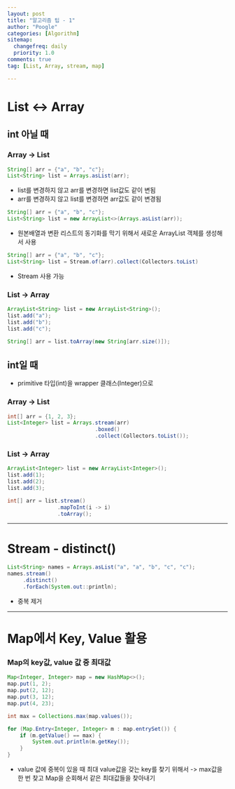 ```yaml
---
layout: post
title: "알고리즘 팁 - 1"
author: "Poogle"
categories: [Algorithm]
sitemap:
  changefreq: daily
  priority: 1.0
comments: true
tag: [List, Array, stream, map]

---
```


# List <-> Array
## int 아닐 때
### Array -> List
```java
String[] arr = {"a", "b", "c"};
List<String> list = Arrays.asList(arr);
```
* list를 변경하지 않고 arr를 변경하면 list값도 같이 변됨
* arr를 변경하지 않고 list를 변경하면 arr값도 같이 변경됨

```java
String[] arr = {"a", "b", "c"};
List<String> list = new ArrayList<>(Arrays.asList(arr));
```
* 원본배열과 변환 리스트의 동기화를 막기 위해서 새로운 ArrayList 객체를 생성해서 사용

```java
String[] arr = {"a", "b", "c"};
List<String> list = Stream.of(arr).collect(Collectors.toList)
```
* Stream 사용 가능

### List -> Array
```java
ArrayList<String> list = new ArrayList<String>();
list.add("a");
list.add("b");
list.add("c");

String[] arr = list.toArray(new String[arr.size()]);
```
## int일 때
* primitive 타입(int)을 wrapper 클래스(Integer)으로
### Array -> List
```java
int[] arr = {1, 2, 3};
List<Integer> list = Arrays.stream(arr)
                            .boxed()
                            .collect(Collectors.toList());
```

### List -> Array
```java
ArrayList<Integer> list = new ArrayList<Integer>();
list.add(1);
list.add(2);
list.add(3);

int[] arr = list.stream()
                .mapToInt(i -> i)
                .toArray();
```

---

# Stream - distinct()
```java
List<String> names = Arrays.asList("a", "a", "b", "c", "c");
names.stream()
     .distinct()
     .forEach(System.out::println);
```
* 중복 제거

---

# Map에서 Key, Value 활용
### Map의 key값, value 값 중 최대값
```java
Map<Integer, Integer> map = new HashMap<>();
map.put(1, 2);
map.put(2, 12);
map.put(3, 12);
map.put(4, 23);

int max = Collections.max(map.values());

for (Map.Entry<Integer, Integer> m : map.entrySet()) {
    if (m.getValue() == max) {
        System.out.println(m.getKey());
    }
}
```
* value 값에 중복이 있을 때 최대 value값을 갖는 key를 찾기 위해서 -> max값을 한 번 찾고 Map을 순회해서 같은 최대값들을 찾아내기